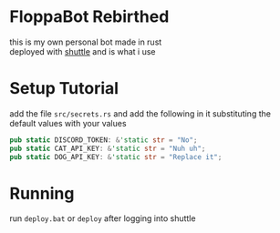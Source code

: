 # FloppaBot Rebirthed
this is my own personal bot made in rust <br />
deployed with [shuttle](https://www.shuttle.rs/) and is what i use <br />
# Setup Tutorial
add the file `src/secrets.rs` and add the following in it substituting the default values with your values
```rust
pub static DISCORD_TOKEN: &'static str = "No";
pub static CAT_API_KEY: &'static str = "Nuh uh";
pub static DOG_API_KEY: &'static str = "Replace it";
```
# Running
run `deploy.bat` or `deploy` after logging into shuttle